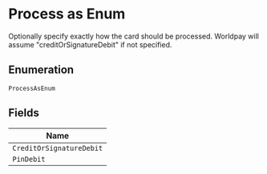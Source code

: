 
# Process as Enum

Optionally specify exactly how the card should be processed. Worldpay will assume "creditOrSignatureDebit" if not specified.

## Enumeration

`ProcessAsEnum`

## Fields

| Name |
|  --- |
| `CreditOrSignatureDebit` |
| `PinDebit` |

